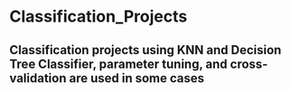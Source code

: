 # Classification_Projects
## Classification projects using KNN and Decision Tree Classifier, parameter tuning, and cross-validation are used in some cases
